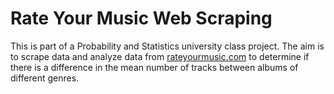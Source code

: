 # Rate Your Music Web Scraping
This is part of a Probability and Statistics university class project.
The aim is to scrape data and analyze data from [rateyourmusic.com](rateyourmusic.com) to determine if there is a difference in the mean number of tracks between albums of different genres.
